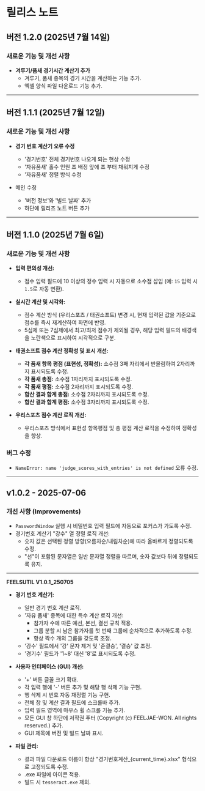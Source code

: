 # 릴리스 노트

## 버전 1.2.0 (2025년 7월 14일)

### 새로운 기능 및 개선 사항

*   **겨루기/품새 경기시간 계산기 추가**
    *   겨루기, 품새 종목의 경기 시간을 계산하는 기능 추가.
    *   엑셀 양식 파일 다운로드 기능 추가.

---

## 버전 1.1.1 (2025년 7월 12일)

### 새로운 기능 및 개선 사항

*   **경기 번호 계산기 오류 수정**
    *   '경기번호' 전체 경기번호 나오게 되는 현상 수정
    *   '자유품새' 홀수 인원 조 배정 앞에 조 부터 채워지게 수정
    *   '자유품새' 정렬 방식 수정

*   메인 수정
    *   '버전 정보'와 '빌드 날짜' 추가
    *   하단에 릴리즈 노트 버튼 추가

---

## 버전 1.1.0 (2025년 7월 6일)

### 새로운 기능 및 개선 사항

*   **입력 편의성 개선:**
    *   점수 입력 필드에 10 이상의 정수 입력 시 자동으로 소수점 삽입 (예: `15` 입력 시 `1.5`로 자동 변환).

*   **실시간 계산 및 시각화:**
    *   점수 계산 방식 (우리스포츠 / 태권소프트) 변경 시, 현재 입력된 값을 기준으로 점수를 즉시 재계산하여 화면에 반영.
    *   5심제 또는 7심제에서 최고/최저 점수가 제외될 경우, 해당 입력 필드의 배경색을 노란색으로 표시하여 시각적으로 구분.

*   **태권소프트 점수 계산 정확성 및 표시 개선:**
    *   **각 품새 항목 평점 (표현성, 정확성):** 소수점 3째 자리에서 반올림하여 2자리까지 표시되도록 수정.
    *   **각 품새 총점:** 소수점 1자리까지 표시되도록 수정.
    *   **각 품새 평점:** 소수점 2자리까지 표시되도록 수정.
    *   **합산 결과 합계 총점:** 소수점 2자리까지 표시되도록 수정.
    *   **합산 결과 합계 평점:** 소수점 3자리까지 표시되도록 수정.

*   **우리스포츠 점수 계산 로직 개선:**
    *   우리스포츠 방식에서 표현성 항목평점 및 총 평점 계산 로직을 수정하여 정확성을 향상.

### 버그 수정

*   `NameError: name 'judge_scores_with_entries' is not defined` 오류 수정.

---

## v1.0.2 - 2025-07-06

### 개선 사항 (Improvements)
*   `PasswordWindow` 실행 시 비밀번호 입력 필드에 자동으로 포커스가 가도록 수정.
*   경기번호 계산기 "강수" 열 정렬 로직 개선:
    *   숫자 값은 선택된 정렬 방향(오름차순/내림차순)에 따라 올바르게 정렬되도록 수정.
    *   "선"이 포함된 문자열은 일반 문자열 정렬을 따르며, 숫자 값보다 뒤에 정렬되도록 유지.

---

**FEELSUTIL V1.0.1_250705**

*   **경기 번호 계산기:**
    *   일반 경기 번호 계산 로직.
    *   '자유 품새' 종목에 대한 특수 계산 로직 개선:
        *   참가자 수에 따른 예선, 본선, 결선 규칙 적용.
        *   그룹 분할 시 남은 참가자를 첫 번째 그룹에 순차적으로 추가하도록 수정.
        *   항상 짝수 개의 그룹을 갖도록 조정.
    *   '강수' 필드에서 '강' 문자 제거 및 '준결승', '결승' 값 조정.
    *   '경기수' 필드가 '1~8' 대신 '8'로 표시되도록 수정.

*   **사용자 인터페이스 (GUI) 개선:**
    *   '+' 버튼 글꼴 크기 확대.
    *   각 입력 행에 '-' 버튼 추가 및 해당 행 삭제 기능 구현.
    *   행 삭제 시 번호 자동 재정렬 기능 구현.
    *   전체 창 및 계산 결과 필드에 스크롤바 추가.
    *   입력 필드 영역에 마우스 휠 스크롤 기능 추가.
    *   모든 GUI 창 하단에 저작권 푸터 (Copyright (c) FEELJAE-WON. All rights reserved.) 추가.
    *   GUI 제목에 버전 및 빌드 날짜 표시.

*   **파일 관리:**
    *   결과 파일 다운로드 이름이 항상 "경기번호계산\_{current\_time}.xlsx" 형식으로 고정되도록 수정.
    *   .exe 파일에 아이콘 적용.
    *   빌드 시 `tesseract.exe` 제외.